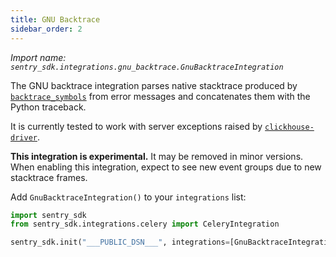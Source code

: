 ```yaml
---
title: GNU Backtrace
sidebar_order: 2
---
```

<!-- WIZARD -->
*Import name: `sentry_sdk.integrations.gnu_backtrace.GnuBacktraceIntegration`*

The GNU backtrace integration parses native stacktrace produced by [`backtrace_symbols`](https://linux.die.net/man/3/backtrace_symbols) from error messages and concatenates them with the Python traceback.

It is currently tested to work with server exceptions raised by [`clickhouse-driver`](https://github.com/mymarilyn/clickhouse-driver).

**This integration is experimental.** It may be removed in minor versions. When enabling this integration, expect to see new event groups due to new stacktrace frames.

Add ``GnuBacktraceIntegration()`` to your ``integrations`` list:

```python
import sentry_sdk
from sentry_sdk.integrations.celery import CeleryIntegration

sentry_sdk.init("___PUBLIC_DSN___", integrations=[GnuBacktraceIntegration()])
```

<!-- ENDWIZARD -->

